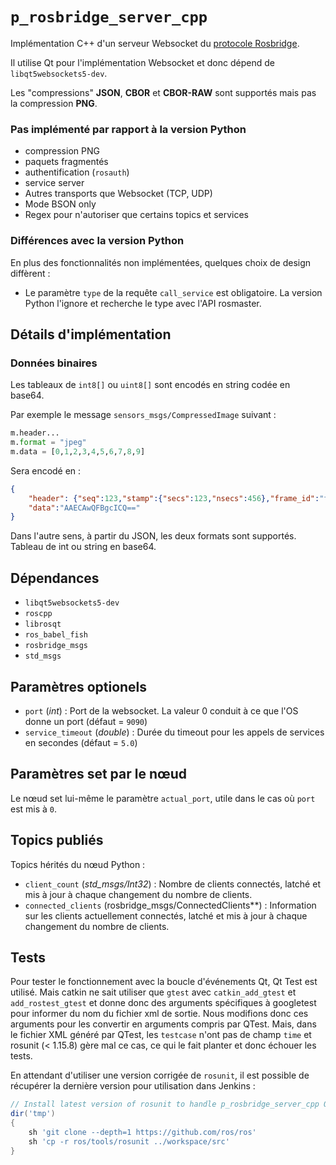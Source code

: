 # `p_rosbridge_server_cpp`

Implémentation C++ d'un serveur Websocket du [protocole Rosbridge](https://github.com/RobotWebTools/rosbridge_suite/blob/develop/ROSBRIDGE_PROTOCOL.md).

Il utilise Qt pour l'implémentation Websocket et donc dépend de `libqt5websockets5-dev`.

Les "compressions" **JSON**, **CBOR** et **CBOR-RAW** sont supportés mais pas la compression **PNG**.

### Pas implémenté par rapport à la version Python

- compression PNG
- paquets fragmentés
- authentification (`rosauth`)
- service server
- Autres transports que Websocket (TCP, UDP)
- Mode BSON only
- Regex pour n'autoriser que certains topics et services

### Différences avec la version Python

En plus des fonctionnalités non implémentées, quelques choix de design diffèrent :

- Le paramètre `type` de la requête `call_service` est obligatoire. La version Python l'ignore et recherche le type avec l'API rosmaster.

## Détails d'implémentation

### Données binaires

Les tableaux de `int8[]` ou `uint8[]` sont encodés en string codée en base64.

Par exemple le message `sensors_msgs/CompressedImage` suivant :

```python
m.header...
m.format = "jpeg"
m.data = [0,1,2,3,4,5,6,7,8,9]
```

Sera encodé en :

```json
{
    "header": {"seq":123,"stamp":{"secs":123,"nsecs":456},"frame_id":"frame_id"},"format":"jpeg",
    "data":"AAECAwQFBgcICQ=="
}
```

Dans l'autre sens, à partir du JSON, les deux formats sont supportés. Tableau de int ou string en base64.

## Dépendances

- `libqt5websockets5-dev`
- `roscpp`
- `librosqt`
- `ros_babel_fish`
- `rosbridge_msgs`
- `std_msgs`

## Paramètres optionels

- `port` (*int*) : Port de la websocket. La valeur 0 conduit à ce que l'OS donne un port (défaut = `9090`)
- `service_timeout` (*double*) : Durée du timeout pour les appels de services en secondes (défaut = `5.0`)

## Paramètres set par le nœud

Le nœud set lui-même le paramètre `actual_port`, utile dans le cas où `port` est mis à `0`.

## Topics publiés

Topics hérités du nœud Python :

- `client_count` (*std_msgs/Int32*) : Nombre de clients connectés, latché et mis à jour à chaque changement du nombre de clients.
- `connected_clients` (rosbridge_msgs/ConnectedClients**) : Information sur les clients actuellement connectés, latché et mis à jour à chaque changement du nombre de clients.

## Tests

Pour tester le fonctionnement avec la boucle d'événements Qt, Qt Test est utilisé.
Mais catkin ne sait utiliser que `gtest` avec `catkin_add_gtest` et `add_rostest_gtest` et donne donc des arguments spécifiques à googletest pour informer du nom du fichier xml de sortie.
Nous modifions donc ces arguments pour les convertir en arguments compris par QTest.
Mais, dans le fichier XML généré par QTest, les `testcase` n'ont pas de champ `time` et rosunit (< 1.15.8) gère mal ce cas, ce qui le fait planter et donc échouer les tests.

En attendant d'utiliser une version corrigée de `rosunit`, il est possible de récupérer la dernière version pour utilisation dans Jenkins :

```groovy
// Install latest version of rosunit to handle p_rosbridge_server_cpp Qt tests
dir('tmp')
{
    sh 'git clone --depth=1 https://github.com/ros/ros'
    sh 'cp -r ros/tools/rosunit ../workspace/src'
}
```
